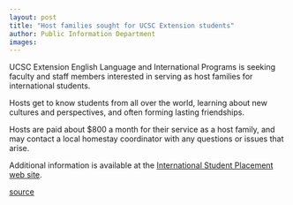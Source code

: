 ```yaml
---
layout: post
title: "Host families sought for UCSC Extension students"
author: Public Information Department
images:
---
```


UCSC Extension English Language and International Programs is seeking faculty and staff members interested in serving as host families for international students.

Hosts get to know students from all over the world, learning about new cultures and perspectives, and often forming lasting friendships.

Hosts are paid about $800 a month for their service as a host family, and may contact a local homestay coordinator with any questions or issues that arise.

Additional information is available at the [International Student Placement web site][1].

  

[1]: http://www.isphomestays.com

[source](http://www1.ucsc.edu/currents/06-07/01-01/brief-hosts.asp "Permalink to brief-hosts")
